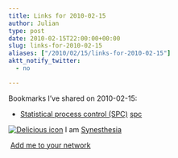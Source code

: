 ```yaml
---
title: Links for 2010-02-15
author: Julian
type: post
date: 2010-02-15T22:00:00+00:00
slug: links-for-2010-02-15 
aliases: ["/2010/02/15/links-for-2010-02-15"]
aktt_notify_twitter:
  - no

---
```

Bookmarks I&#8217;ve shared on 2010-02-15:

  * [Statistical process control (SPC)][1] 
    [spc][2] </li> </ul> 
    
    <p class="deliciouslink">
      <a href="https://del.icio.us/synesthesia" title="See all my bookmarks on del.icio.us"><img src="https://www.synesthesia.co.uk/images/deliciousicon.jpg" alt="Delicious icon" /></a>&nbsp;I am <a href="https://del.icio.us/synesthesia" title="See all my bookmarks on del.icio.us">Synesthesia</a>
    </p>
    
    <p class="deliciouslink">
      <a href="https://del.icio.us/network?add=synesthesia" title="Add me to your del.icio.us network"><img src="https://www.synesthesia.co.uk/images/add.gif" alt="" /></a>&nbsp;<a href="https://del.icio.us/network?add=synesthesia" title="Add me to your del.icio.us network">Add me to your network</a>
    </p>

 [1]: https://www.asq.org/learn-about-quality/statistical-process-control/overview/overview.html
 [2]: https://delicious.com/synesthesia/spc